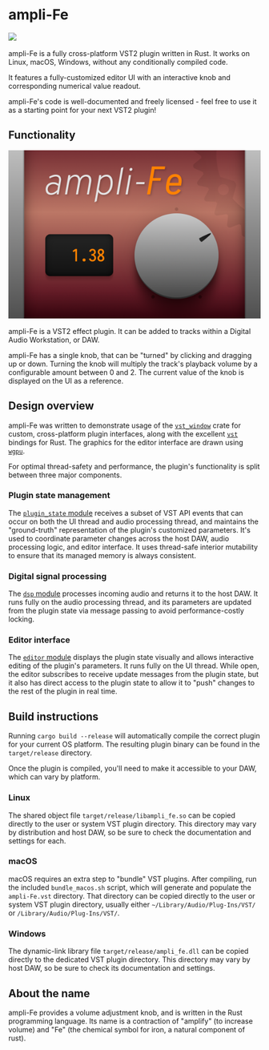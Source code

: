 # ampli-Fe

<a href="https://studiorack.github.io/studiorack-site/effects/studiorack/ampli-fe/ampli-fe" alt="Download on StudioRack">
    <img src="https://img.shields.io/badge/StudioRack-v0.1.1-brightgreen?style=flat" />
</a>

ampli-Fe is a fully cross-platform VST2 plugin written in Rust.
It works on Linux, macOS, Windows, without any conditionally compiled code.

It features a fully-customized editor UI with an interactive knob and corresponding numerical value readout.

ampli-Fe's code is well-documented and freely licensed - feel free to use it as a starting point for your next VST2 plugin!

## Functionality

![Screenshot of ampli-Fe's custom editor UI](/assets/images/readme_screenshot.png)

ampli-Fe is a VST2 effect plugin.
It can be added to tracks within a Digital Audio Workstation, or DAW.

ampli-Fe has a single knob, that can be "turned" by clicking and dragging up or down.
Turning the knob will multiply the track's playback volume by a configurable amount between 0 and 2.
The current value of the knob is displayed on the UI as a reference.

## Design overview

ampli-Fe was written to demonstrate usage of the [`vst_window`](https://crates.io/crates/vst_window) crate for custom, cross-platform plugin interfaces, along with the excellent [`vst`](https://crates.io/crates/vst) bindings for Rust.
The graphics for the editor interface are drawn using [`wgpu`](https://crates.io/crates/wgpu).

For optimal thread-safety and performance, the plugin's functionality is split between three major components.

### Plugin state management

The [`plugin_state` module](/src/plugin_state.rs) receives a subset of VST API events that can occur on both the UI thread and audio processing thread, and maintains the "ground-truth" representation of the plugin's customized parameters.
It's used to coordinate parameter changes across the host DAW, audio processing logic, and editor interface.
It uses thread-safe interior mutability to ensure that its managed memory is always consistent.

### Digital signal processing

The [`dsp` module](/src/dsp/mod.rs) processes incoming audio and returns it to the host DAW.
It runs fully on the audio processing thread, and its parameters are updated from the plugin state via message passing to avoid performance-costly locking.

### Editor interface

The [`editor` module](/src/editor/mod.rs) displays the plugin state visually and allows interactive editing of the plugin's parameters.
It runs fully on the UI thread.
While open, the editor subscribes to receive update messages from the plugin state, but it also has direct access to the plugin state to allow it to "push" changes to the rest of the plugin in real time.

## Build instructions

Running `cargo build --release` will automatically compile the correct plugin for your current OS platform.
The resulting plugin binary can be found in the `target/release` directory.

Once the plugin is compiled, you'll need to make it accessible to your DAW, which can vary by platform.

### Linux

The shared object file `target/release/libampli_fe.so` can be copied directly to the user or system VST plugin directory.
This directory may vary by distribution and host DAW, so be sure to check the documentation and settings for each.

### macOS

macOS requires an extra step to "bundle" VST plugins.
After compiling, run the included `bundle_macos.sh` script, which will generate and populate the `ampli-Fe.vst` directory.
That directory can be copied directly to the user or system VST plugin directory, usually either `~/Library/Audio/Plug-Ins/VST/` or `/Library/Audio/Plug-Ins/VST/`.

### Windows

The dynamic-link library file `target/release/ampli_fe.dll` can be copied directly to the dedicated VST plugin directory.
This directory may vary by host DAW, so be sure to check its documentation and settings.

## About the name

ampli-Fe provides a volume adjustment knob, and is written in the Rust programming language.
Its name is a contraction of "amplify" (to increase volume) and "Fe" (the chemical symbol for iron, a natural component of rust).
